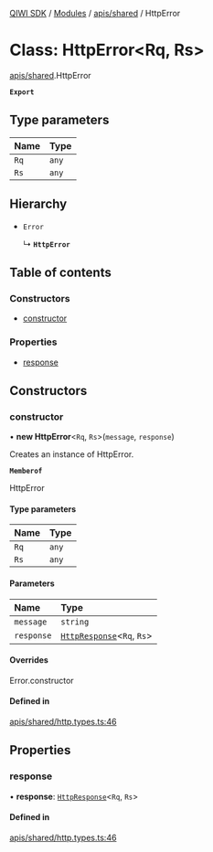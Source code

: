[QIWI SDK](../README.md) / [Modules](../modules.md) / [apis/shared](../modules/apis_shared.md) / HttpError

# Class: HttpError<Rq, Rs\>

[apis/shared](../modules/apis_shared.md).HttpError

**`Export`**

## Type parameters

| Name | Type |
| :------ | :------ |
| `Rq` | `any` |
| `Rs` | `any` |

## Hierarchy

- `Error`

  ↳ **`HttpError`**

## Table of contents

### Constructors

- [constructor](apis_shared.HttpError.md#constructor)

### Properties

- [response](apis_shared.HttpError.md#response)

## Constructors

### constructor

• **new HttpError**<`Rq`, `Rs`\>(`message`, `response`)

Creates an instance of HttpError.

**`Memberof`**

HttpError

#### Type parameters

| Name | Type |
| :------ | :------ |
| `Rq` | `any` |
| `Rs` | `any` |

#### Parameters

| Name | Type |
| :------ | :------ |
| `message` | `string` |
| `response` | [`HttpResponse`](../interfaces/index.QIWI.HttpResponse.md)<`Rq`, `Rs`\> |

#### Overrides

Error.constructor

#### Defined in

[apis/shared/http.types.ts:46](https://github.com/AlexXanderGrib/node-qiwi-sdk/blob/b60f8c6/src/apis/shared/http.types.ts#L46)

## Properties

### response

• **response**: [`HttpResponse`](../interfaces/index.QIWI.HttpResponse.md)<`Rq`, `Rs`\>

#### Defined in

[apis/shared/http.types.ts:46](https://github.com/AlexXanderGrib/node-qiwi-sdk/blob/b60f8c6/src/apis/shared/http.types.ts#L46)
